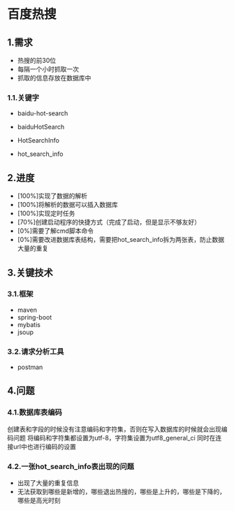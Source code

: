 # 百度热搜

## 1.需求

- 热搜的前30位
- 每隔一个小时抓取一次
- 抓取的信息存放在数据库中

### 1.1.关键字

- baidu-hot-search

- baiduHotSearch

- HotSearchInfo
- hot_search_info

## 2.进度

- [100%]实现了数据的解析
- [100%]将解析的数据可以插入数据库
- [100%]实现定时任务
- [70%]创建启动程序的快捷方式（完成了启动，但是显示不够友好）  
- [0%]需要了解cmd脚本命令
- [0%]需要改进数据库表结构，需要把hot_search_info拆为两张表，防止数据大量的重复

## 3.关键技术

### 3.1.框架
- maven
- spring-boot
- mybatis
- jsoup

### 3.2.请求分析工具
- postman

## 4.问题

### 4.1.数据库表编码

创建表和字段的时候没有注意编码和字符集，否则在写入数据库的时候就会出现编码问题
将编码和字符集都设置为utf-8，字符集设置为utf8_general_ci
同时在连接url中也进行编码的设置

### 4.2.一张hot_search_info表出现的问题

- 出现了大量的重复信息
- 无法获取到哪些是新增的，哪些退出热搜的，哪些是上升的，哪些是下降的，哪些是高光时刻